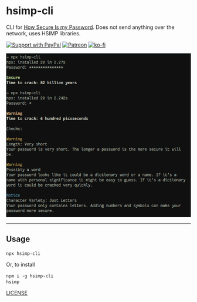 # hsimp-cli

CLI for [How Secure Is my Password](https://howsecureismypassword.net/).
Does not send anything over the network, uses HSIMP libraries.

[![Support with PayPal](https://img.shields.io/badge/paypal-donate-yellow.png)](https://paypal.me/zacanger) [![Patreon](https://img.shields.io/badge/patreon-donate-yellow.svg)](https://www.patreon.com/zacanger) [![ko-fi](https://img.shields.io/badge/donate-KoFi-yellow.svg)](https://ko-fi.com/U7U2110VB)

![screenshot](/screenshot.png?raw=true)

--------

## Usage

```shell
npx hsimp-cli
```

Or, to install

```shell
npm i -g hsimp-cli
hsimp
```

[LICENSE](./LICENSE.md)
